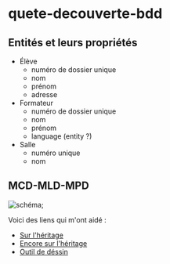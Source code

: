 # quete-decouverte-bdd

## Entités et leurs propriétés 

- Élève
    - numéro de dossier unique
    - nom
    - prénom
    - adresse
- Formateur
    - numéro de dossier unique
    - nom
    - prénom
    - language (entity ?)
- Salle
    - numéro unique
    - nom
    
## MCD-MLD-MPD

![schéma]();

Voici des liens qui m'ont aidé :
- [Sur l'héritage](https://merise.developpez.com/faq/?page=MLD#Comment-transformer-l-heritage-les-sous-types-du-MCD-dans-le-MLD)
- [Encore sur l'héritage](https://www.developpez.net/forums/d941380/general-developpement/alm/methodes/merise/notion-d-heritage-mcd/)
- [Outil de déssin](https://www.draw.io/)
